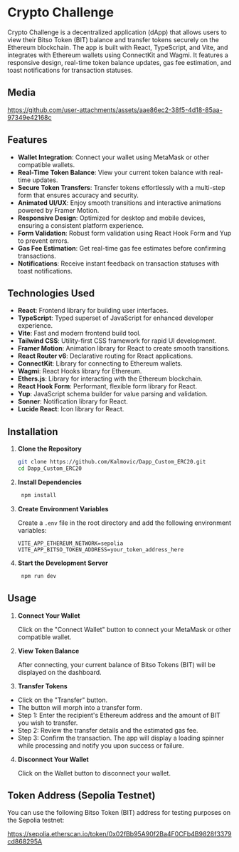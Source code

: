 # Crypto Challenge

Crypto Challenge is a decentralized application (dApp) that allows users to view their Bitso Token (BIT) balance and transfer tokens securely on the Ethereum blockchain. The app is built with React, TypeScript, and Vite, and integrates with Ethereum wallets using ConnectKit and Wagmi. It features a responsive design, real-time token balance updates, gas fee estimation, and toast notifications for transaction statuses.

## Media

https://github.com/user-attachments/assets/aae86ec2-38f5-4d18-85aa-97349e42168c

## Features

- **Wallet Integration**: Connect your wallet using MetaMask or other compatible wallets.
- **Real-Time Token Balance**: View your current token balance with real-time updates.
- **Secure Token Transfers**: Transfer tokens effortlessly with a multi-step form that ensures accuracy and security.
- **Animated UI/UX**: Enjoy smooth transitions and interactive animations powered by Framer Motion.
- **Responsive Design**: Optimized for desktop and mobile devices, ensuring a consistent platform experience.
- **Form Validation**: Robust form validation using React Hook Form and Yup to prevent errors.
- **Gas Fee Estimation**: Get real-time gas fee estimates before confirming transactions.
- **Notifications**: Receive instant feedback on transaction statuses with toast notifications.

## Technologies Used

- **React**: Frontend library for building user interfaces.
- **TypeScript**: Typed superset of JavaScript for enhanced developer experience.
- **Vite**: Fast and modern frontend build tool.
- **Tailwind CSS**: Utility-first CSS framework for rapid UI development.
- **Framer Motion**: Animation library for React to create smooth transitions.
- **React Router v6**: Declarative routing for React applications.
- **ConnectKit**: Library for connecting to Ethereum wallets.
- **Wagmi**: React Hooks library for Ethereum.
- **Ethers.js**: Library for interacting with the Ethereum blockchain.
- **React Hook Form**: Performant, flexible form library for React.
- **Yup**: JavaScript schema builder for value parsing and validation.
- **Sonner**: Notification library for React.
- **Lucide React**: Icon library for React.

## Installation

1. **Clone the Repository**

   ```bash
   git clone https://github.com/Kalmovic/Dapp_Custom_ERC20.git
   cd Dapp_Custom_ERC20
   ```

2. **Install Dependencies**

   ```bash
    npm install
   ```

3. **Create Environment Variables**

   Create a `.env` file in the root directory and add the following environment variables:

   ```env
   VITE_APP_ETHEREUM_NETWORK=sepolia
   VITE_APP_BITSO_TOKEN_ADDRESS=your_token_address_here
   ```

4. **Start the Development Server**

   ```bash
    npm run dev
   ```

## Usage

1. **Connect Your Wallet**

   Click on the "Connect Wallet" button to connect your MetaMask or other compatible wallet.

2. **View Token Balance**

   After connecting, your current balance of Bitso Tokens (BIT) will be displayed on the dashboard.

3. **Transfer Tokens**

- Click on the "Transfer" button.
- The button will morph into a transfer form.
- Step 1: Enter the recipient's Ethereum address and the amount of BIT you wish to transfer.
- Step 2: Review the transfer details and the estimated gas fee.
- Step 3: Confirm the transaction. The app will display a loading spinner while processing and notify you upon success or failure.

4. **Disconnect Your Wallet**

   Click on the Wallet button to disconnect your wallet.

## Token Address (Sepolia Testnet)

You can use the following Bitso Token (BIT) address for testing purposes on the Sepolia testnet:

https://sepolia.etherscan.io/token/0x02fBb95A90f2Ba4F0CFb4B9828f3379cd868295A

